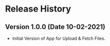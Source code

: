 # Release History

## Version 1.0.0 (Date 10-02-2021)

- Initial Version of App for Upload & Fetch Files.